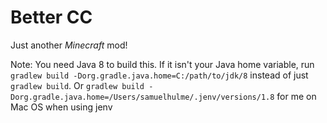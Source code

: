 # Better CC

Just another *Minecraft* mod!

Note: You need Java 8 to build this. If it isn't your Java home variable, run ```gradlew build -Dorg.gradle.java.home=C:/path/to/jdk/8``` instead of just ```gradlew build```. Or ```gradlew build -Dorg.gradle.java.home=/Users/samuelhulme/.jenv/versions/1.8``` for me on Mac OS when using jenv

